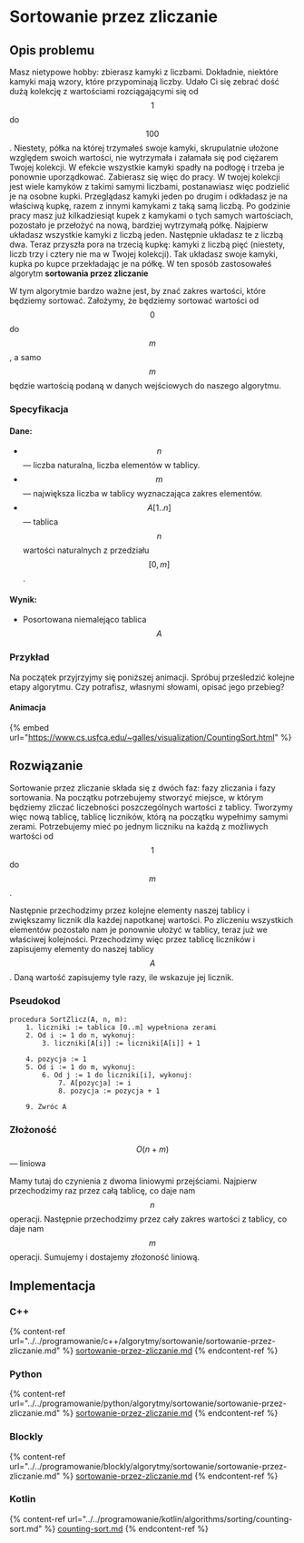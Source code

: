 # Sortowanie przez zliczanie

## Opis problemu

Masz nietypowe hobby: zbierasz kamyki z liczbami. Dokładnie, niektóre kamyki mają wzory, które przypominają liczby. Udało Ci się zebrać dość dużą kolekcję z wartościami rozciągającymi się od $$1$$ do $$100$$. Niestety, półka na której trzymałeś swoje kamyki, skrupulatnie ułożone względem swoich wartości, nie wytrzymała i załamała się pod ciężarem Twojej kolekcji. W efekcie wszystkie kamyki spadły na podłogę i trzeba je ponownie uporządkować. Zabierasz się więc do pracy. W twojej kolekcji jest wiele kamyków z takimi samymi liczbami, postanawiasz więc podzielić je na osobne kupki. Przeglądasz kamyki jeden po drugim i odkładasz je na właściwą kupkę, razem z innymi kamykami z taką samą liczbą. Po godzinie pracy masz już kilkadziesiąt kupek z kamykami o tych samych wartościach, pozostało je przełożyć na nową, bardziej wytrzymałą półkę. Najpierw układasz wszystkie kamyki z liczbą jeden. Następnie układasz te z liczbą dwa. Teraz przyszła pora na trzecią kupkę: kamyki z liczbą pięć (niestety, liczb trzy i cztery nie ma w Twojej kolekcji). Tak układasz swoje kamyki, kupka po kupce przekładając je na półkę. W ten sposób zastosowałeś algorytm **sortowania przez zliczanie**

W tym algorytmie bardzo ważne jest, by znać zakres wartości, które będziemy sortować. Założymy, że będziemy sortować wartości od $$0$$ do $$m$$, a samo $$m$$ będzie wartością podaną w danych wejściowych do naszego algorytmu.

### Specyfikacja

#### Dane:

* $$n$$ — liczba naturalna, liczba elementów w tablicy.
* $$m$$ — największa liczba w tablicy wyznaczająca zakres elementów.
* $$A[1..n]$$ — tablica $$n$$ wartości naturalnych z przedziału $$[0,m]$$.

#### Wynik:

* Posortowana niemalejąco tablica $$A$$

### Przykład

Na początek przyjrzyjmy się poniższej animacji. Spróbuj prześledzić kolejne etapy algorytmu. Czy potrafisz, własnymi słowami, opisać jego przebieg?

#### Animacja

{% embed url="https://www.cs.usfca.edu/~galles/visualization/CountingSort.html" %}

## Rozwiązanie

Sortowanie przez zliczanie składa się z dwóch faz: fazy zliczania i fazy sortowania. Na początku potrzebujemy stworzyć miejsce, w którym będziemy zliczać liczebności poszczególnych wartości z tablicy. Tworzymy więc nową tablicę, tablicę liczników, którą na początku wypełnimy samymi zerami. Potrzebujemy mieć po jednym liczniku na każdą z możliwych wartości od $$1$$ do $$m$$.

Następnie przechodzimy przez kolejne elementy naszej tablicy i zwiększamy licznik dla każdej napotkanej wartości. Po zliczeniu wszystkich elementów pozostało nam je ponownie ułożyć w tablicy, teraz już we właściwej kolejności. Przechodzimy więc przez tablicę liczników i zapisujemy elementy do naszej tablicy $$A$$. Daną wartość zapisujemy tyle razy, ile wskazuje jej licznik.

### Pseudokod

```
procedura SortZlicz(A, n, m):
    1. liczniki := tablica [0..m] wypełniona zerami
    2. Od i := 1 do n, wykonuj:
        3. liczniki[A[i]] := liczniki[A[i]] + 1

    4. pozycja := 1
    5. Od i := 1 do m, wykonuj:
        6. Od j := 1 do liczniki[i], wykonuj:
            7. A[pozycja] := i
            8. pozycja := pozycja + 1  

    9. Zwróc A
```

### Złożoność

$$O(n+m)$$ — liniowa

Mamy tutaj do czynienia z dwoma liniowymi przejściami. Najpierw przechodzimy raz przez całą tablicę, co daje nam $$n$$ operacji. Następnie przechodzimy przez cały zakres wartości z tablicy, co daje nam $$m$$ operacji. Sumujemy i dostajemy złożoność liniową.

## Implementacja

### C++

{% content-ref url="../../programowanie/c++/algorytmy/sortowanie/sortowanie-przez-zliczanie.md" %}
[sortowanie-przez-zliczanie.md](../../programowanie/c++/algorytmy/sortowanie/sortowanie-przez-zliczanie.md)
{% endcontent-ref %}

### Python

{% content-ref url="../../programowanie/python/algorytmy/sortowanie/sortowanie-przez-zliczanie.md" %}
[sortowanie-przez-zliczanie.md](../../programowanie/python/algorytmy/sortowanie/sortowanie-przez-zliczanie.md)
{% endcontent-ref %}

### Blockly

{% content-ref url="../../programowanie/blockly/algorytmy/sortowanie/sortowanie-przez-zliczanie.md" %}
[sortowanie-przez-zliczanie.md](../../programowanie/blockly/algorytmy/sortowanie/sortowanie-przez-zliczanie.md)
{% endcontent-ref %}

### Kotlin

{% content-ref url="../../programowanie/kotlin/algorithms/sorting/counting-sort.md" %}
[counting-sort.md](../../programowanie/kotlin/algorithms/sorting/counting-sort.md)
{% endcontent-ref %}